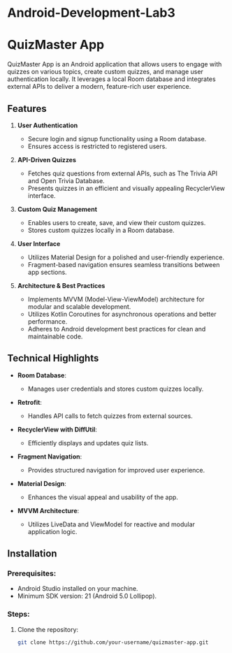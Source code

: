 # Android-Development-Lab3
# QuizMaster App

QuizMaster App is an Android application that allows users to engage with quizzes on various topics, create custom quizzes, and manage user authentication locally. It leverages a local Room database and integrates external APIs to deliver a modern, feature-rich user experience.

## Features

1. **User Authentication**
   - Secure login and signup functionality using a Room database.
   - Ensures access is restricted to registered users.

2. **API-Driven Quizzes**
   - Fetches quiz questions from external APIs, such as The Trivia API and Open Trivia Database.
   - Presents quizzes in an efficient and visually appealing RecyclerView interface.

3. **Custom Quiz Management**
   - Enables users to create, save, and view their custom quizzes.
   - Stores custom quizzes locally in a Room database.

4. **User Interface**
   - Utilizes Material Design for a polished and user-friendly experience.
   - Fragment-based navigation ensures seamless transitions between app sections.

5. **Architecture & Best Practices**
   - Implements MVVM (Model-View-ViewModel) architecture for modular and scalable development.
   - Utilizes Kotlin Coroutines for asynchronous operations and better performance.
   - Adheres to Android development best practices for clean and maintainable code.

## Technical Highlights

- **Room Database**:
  - Manages user credentials and stores custom quizzes locally.

- **Retrofit**:
  - Handles API calls to fetch quizzes from external sources.

- **RecyclerView with DiffUtil**:
  - Efficiently displays and updates quiz lists.

- **Fragment Navigation**:
  - Provides structured navigation for improved user experience.

- **Material Design**:
  - Enhances the visual appeal and usability of the app.

- **MVVM Architecture**:
  - Utilizes LiveData and ViewModel for reactive and modular application logic.

## Installation

### Prerequisites:
- Android Studio installed on your machine.
- Minimum SDK version: 21 (Android 5.0 Lollipop).

### Steps:
1. Clone the repository:
   ```bash
   git clone https://github.com/your-username/quizmaster-app.git

